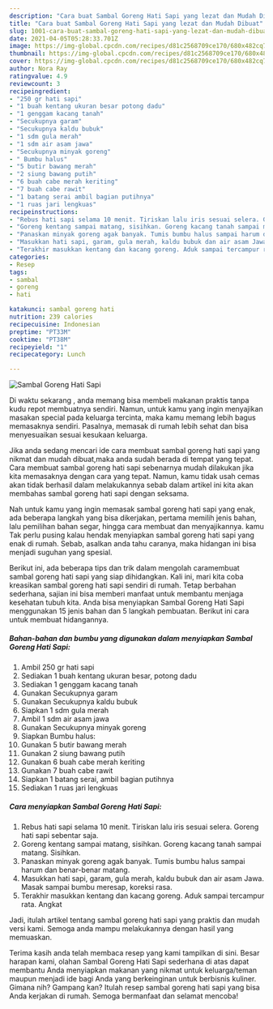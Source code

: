 ```yaml
---
description: "Cara buat Sambal Goreng Hati Sapi yang lezat dan Mudah Dibuat"
title: "Cara buat Sambal Goreng Hati Sapi yang lezat dan Mudah Dibuat"
slug: 1001-cara-buat-sambal-goreng-hati-sapi-yang-lezat-dan-mudah-dibuat
date: 2021-04-05T05:28:33.701Z
image: https://img-global.cpcdn.com/recipes/d81c2568709ce170/680x482cq70/sambal-goreng-hati-sapi-foto-resep-utama.jpg
thumbnail: https://img-global.cpcdn.com/recipes/d81c2568709ce170/680x482cq70/sambal-goreng-hati-sapi-foto-resep-utama.jpg
cover: https://img-global.cpcdn.com/recipes/d81c2568709ce170/680x482cq70/sambal-goreng-hati-sapi-foto-resep-utama.jpg
author: Nora Ray
ratingvalue: 4.9
reviewcount: 3
recipeingredient:
- "250 gr hati sapi"
- "1 buah kentang ukuran besar potong dadu"
- "1 genggam kacang tanah"
- "Secukupnya garam"
- "Secukupnya kaldu bubuk"
- "1 sdm gula merah"
- "1 sdm air asam jawa"
- "Secukupnya minyak goreng"
- " Bumbu halus"
- "5 butir bawang merah"
- "2 siung bawang putih"
- "6 buah cabe merah keriting"
- "7 buah cabe rawit"
- "1 batang serai ambil bagian putihnya"
- "1 ruas jari lengkuas"
recipeinstructions:
- "Rebus hati sapi selama 10 menit. Tiriskan lalu iris sesuai selera. Goreng hati sapi sebentar saja."
- "Goreng kentang sampai matang, sisihkan. Goreng kacang tanah sampai matang. Sisihkan."
- "Panaskan minyak goreng agak banyak. Tumis bumbu halus sampai harum dan benar-benar matang."
- "Masukkan hati sapi, garam, gula merah, kaldu bubuk dan air asam Jawa. Masak sampai bumbu meresap, koreksi rasa."
- "Terakhir masukkan kentang dan kacang goreng. Aduk sampai tercampur rata. Angkat"
categories:
- Resep
tags:
- sambal
- goreng
- hati

katakunci: sambal goreng hati 
nutrition: 239 calories
recipecuisine: Indonesian
preptime: "PT33M"
cooktime: "PT38M"
recipeyield: "1"
recipecategory: Lunch

---
```



![Sambal Goreng Hati Sapi](https://img-global.cpcdn.com/recipes/d81c2568709ce170/680x482cq70/sambal-goreng-hati-sapi-foto-resep-utama.jpg)

Di waktu  sekarang , anda memang bisa membeli makanan praktis tanpa kudu repot membuatnya sendiri. Namun, untuk kamu yang ingin menyajikan masakan special pada keluarga tercinta, maka kamu memang lebih bagus memasaknya sendiri. Pasalnya, memasak di rumah lebih sehat dan bisa menyesuaikan sesuai kesukaan keluarga.

Jika anda sedang mencari ide cara membuat sambal goreng hati sapi yang nikmat dan mudah dibuat,maka anda sudah berada di tempat yang tepat. Cara membuat sambal goreng hati sapi  sebenarnya mudah dilakukan jika kita memasaknya dengan cara yang tepat. Namun, kamu tidak usah cemas akan tidak berhasil dalam melakukannya 
sebab dalam artikel ini kita akan membahas sambal goreng hati sapi dengan seksama.  



Nah untuk kamu yang ingin memasak sambal goreng hati sapi yang enak, ada beberapa langkah yang bisa dikerjakan, pertama memilih jenis bahan, lalu pemilihan bahan segar, hingga cara membuat dan menyajikannya. kamu Tak perlu pusing kalau hendak menyiapkan sambal goreng hati sapi yang enak di rumah. Sebab, asalkan anda  tahu caranya, maka hidangan ini bisa menjadi suguhan yang spesial.

Berikut ini, ada beberapa tips dan trik dalam mengolah caramembuat sambal goreng hati sapi yang siap dihidangkan. Kali ini, mari kita coba kreasikan sambal goreng hati sapi sendiri di rumah. Tetap berbahan sederhana, sajian ini bisa memberi manfaat untuk membantu menjaga kesehatan tubuh kita. Anda bisa menyiapkan Sambal Goreng Hati Sapi menggunakan 15 jenis bahan dan 5 langkah pembuatan. Berikut ini cara untuk membuat hidangannya.

<!--inarticleads1-->

##### Bahan-bahan dan bumbu yang digunakan dalam menyiapkan Sambal Goreng Hati Sapi:

1. Ambil 250 gr hati sapi
1. Sediakan 1 buah kentang ukuran besar, potong dadu
1. Sediakan 1 genggam kacang tanah
1. Gunakan Secukupnya garam
1. Gunakan Secukupnya kaldu bubuk
1. Siapkan 1 sdm gula merah
1. Ambil 1 sdm air asam jawa
1. Gunakan Secukupnya minyak goreng
1. Siapkan  Bumbu halus:
1. Gunakan 5 butir bawang merah
1. Gunakan 2 siung bawang putih
1. Gunakan 6 buah cabe merah keriting
1. Gunakan 7 buah cabe rawit
1. Siapkan 1 batang serai, ambil bagian putihnya
1. Sediakan 1 ruas jari lengkuas




<!--inarticleads2-->

##### Cara menyiapkan Sambal Goreng Hati Sapi:

1. Rebus hati sapi selama 10 menit. Tiriskan lalu iris sesuai selera. Goreng hati sapi sebentar saja.
1. Goreng kentang sampai matang, sisihkan. Goreng kacang tanah sampai matang. Sisihkan.
1. Panaskan minyak goreng agak banyak. Tumis bumbu halus sampai harum dan benar-benar matang.
1. Masukkan hati sapi, garam, gula merah, kaldu bubuk dan air asam Jawa. Masak sampai bumbu meresap, koreksi rasa.
1. Terakhir masukkan kentang dan kacang goreng. Aduk sampai tercampur rata. Angkat




Jadi, itulah artikel tentang  sambal goreng hati sapi  yang praktis dan mudah versi kami. Semoga anda mampu melakukannya dengan hasil yang memuaskan. 

Terima kasih anda telah membaca resep yang kami tampilkan di sini. Besar harapan kami, olahan  Sambal Goreng Hati Sapi sederhana di atas dapat membantu Anda menyiapkan makanan yang nikmat untuk keluarga/teman maupun menjadi ide bagi Anda yang berkeinginan untuk berbisnis kuliner. Gimana nih? Gampang kan? Itulah resep sambal goreng hati sapi yang bisa Anda kerjakan di rumah. Semoga bermanfaat dan selamat mencoba!

